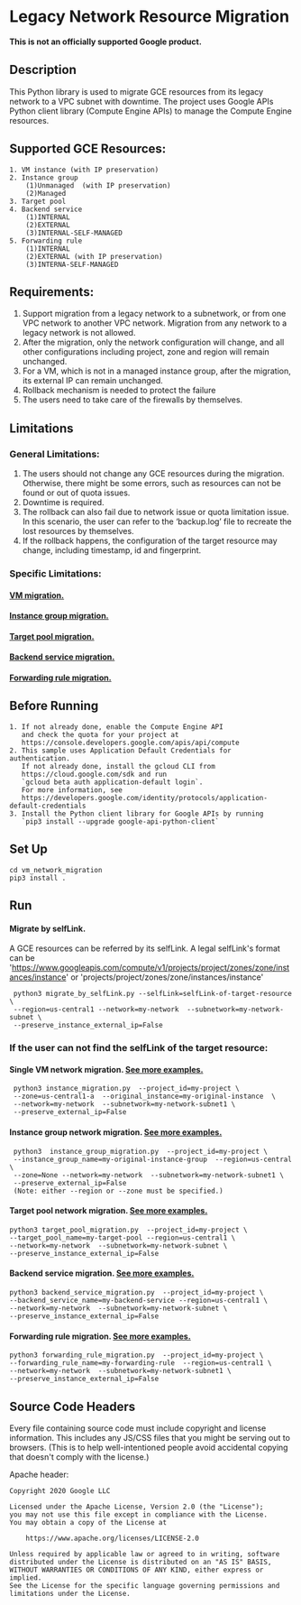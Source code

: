 # Legacy Network Resource Migration
**This is not an officially supported Google product.**
## Description

This Python library is used to migrate GCE resources from its legacy network to a
VPC subnet with downtime. The project uses Google APIs Python client library (Compute Engine APIs) to manage the 
Compute Engine resources. 

## Supported GCE Resources:
    1. VM instance (with IP preservation)
    2. Instance group
        (1)Unmanaged  (with IP preservation)
        (2)Managed 
    3. Target pool
    4. Backend service
        (1)INTERNAL
        (2)EXTERNAL
        (3)INTERNAL-SELF-MANAGED
    5. Forwarding rule 
        (1)INTERNAL 
        (2)EXTERNAL (with IP preservation)
        (3)INTERNA-SELF-MANAGED 


## Requirements:
1. Support migration from a legacy network to a subnetwork, or from one VPC network to another VPC network. Migration from any network to a legacy network is not allowed.
2. After the migration, only the network configuration will change, and all other configurations including project, zone and region will remain unchanged.
3. For a VM, which is not in a managed instance group, after the migration, its external IP can remain unchanged.
4. Rollback mechanism is needed to protect the failure
5. The users need to take care of the firewalls by themselves. 

## Limitations
### General Limitations:
1. The users should not change any GCE resources during the migration. Otherwise, there might be some errors, such as resources can not be found or out of quota issues. 
2. Downtime is required.
3. The rollback can also fail due to network issue or quota limitation issue. In this scenario, the user can refer to the ‘backup.log’ file to recreate the lost resources by themselves. 
4. If the rollback happens, the configuration of the target resource may change, including timestamp, id and fingerprint.
### Specific Limitations:
#### [VM migration.](readme/VM_INSTANCE_README.md)
#### [Instance group migration.](readme/INSTANCE_GROUP_README.md)
#### [Target pool migration.](readme/TARGET_POOL_README.md)
#### [Backend service migration.](readme/BACKEND_SERVICE_README.md)
#### [Forwarding rule migration.](readme/FORWARDING_RULE_README.md)

## Before Running
    1. If not already done, enable the Compute Engine API
       and check the quota for your project at
       https://console.developers.google.com/apis/api/compute
    2. This sample uses Application Default Credentials for authentication.
       If not already done, install the gcloud CLI from
       https://cloud.google.com/sdk and run
       `gcloud beta auth application-default login`.
       For more information, see
       https://developers.google.com/identity/protocols/application-default-credentials
    3. Install the Python client library for Google APIs by running
       `pip3 install --upgrade google-api-python-client`
## Set Up
    cd vm_network_migration
    pip3 install .
## Run
#### Migrate by selfLink.
A GCE resources can be referred by its selfLink.
A legal selfLink's format can be 'https://www.googleapis.com/compute/v1/projects/project/zones/zone/instances/instance'
or 'projects/project/zones/zone/instances/instance'

     python3 migrate_by_selfLink.py --selfLink=selfLink-of-target-resource  \
     --region=us-central1 --network=my-network  --subnetwork=my-network-subnet \
     --preserve_instance_external_ip=False     
### If the user can not find the selfLink of the target resource:
#### Single VM network migration. [See more examples.](readme/VM_INSTANCE_README.md)
     python3 instance_migration.py  --project_id=my-project \
     --zone=us-central1-a  --original_instance=my-original-instance  \
     --network=my-network  --subnetwork=my-network-subnet1 \
     --preserve_external_ip=False 
     
#### Instance group network migration. [See more examples.](readme/INSTANCE_GROUP_README.md)
     python3  instance_group_migration.py  --project_id=my-project \
     --instance_group_name=my-original-instance-group  --region=us-central \
     --zone=None --network=my-network  --subnetwork=my-network-subnet1 \
     --preserve_external_ip=False
     (Note: either --region or --zone must be specified.)
  
#### Target pool network migration. [See more examples.](readme/TARGET_POOL_README.md)
    python3 target_pool_migration.py  --project_id=my-project \
    --target_pool_name=my-target-pool --region=us-central1 \
    --network=my-network  --subnetwork=my-network-subnet \
    --preserve_instance_external_ip=False

#### Backend service migration. [See more examples.](readme/BACKEND_SERVICE_README.md)
    python3 backend_service_migration.py  --project_id=my-project \
    --backend_service_name=my-backend-service --region=us-central1 \
    --network=my-network  --subnetwork=my-network-subnet \
    --preserve_instance_external_ip=False
    
#### Forwarding rule migration. [See more examples.](readme/FORWARDING_RULE_README.md)
    python3 forwarding_rule_migration.py  --project_id=my-project \
    --forwarding_rule_name=my-forwarding-rule  --region=us-central1 \
    --network=my-network  --subnetwork=my-network-subnet1 \
    --preserve_instance_external_ip=False

## Source Code Headers

Every file containing source code must include copyright and license
information. This includes any JS/CSS files that you might be serving out to
browsers. (This is to help well-intentioned people avoid accidental copying that
doesn't comply with the license.)

Apache header:

    Copyright 2020 Google LLC

    Licensed under the Apache License, Version 2.0 (the "License");
    you may not use this file except in compliance with the License.
    You may obtain a copy of the License at

        https://www.apache.org/licenses/LICENSE-2.0

    Unless required by applicable law or agreed to in writing, software
    distributed under the License is distributed on an "AS IS" BASIS,
    WITHOUT WARRANTIES OR CONDITIONS OF ANY KIND, either express or implied.
    See the License for the specific language governing permissions and
    limitations under the License.
